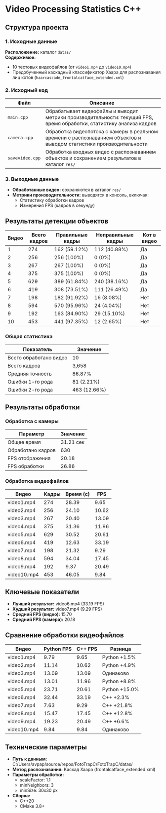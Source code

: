 # Video Processing Statistics С++

## Структура проекта

### 1. Исходные данные
**Расположение:** каталог `datas/`  
**Содержимое:**
- 10 тестовых видеофайлов (от `video1.mp4` до `video10.mp4`)
- Предобученный каскадный классификатор Хаара для распознавания лиц котов (`haarcascade_frontalcatface_extended.xml`)

### 2. Исходный код
| Файл         | Описание |
|--------------|----------|
| `main.cpp`   | Обрабатывает видеофайлы и выводит метрики производительности: текущий FPS, время обработки, статистику анализа кадров |
| `camera.cpp` | Обработка видеопотока с камеры в реальном времени с распознаванием объектов и выводом статистики производительности |
| `savevideo.cpp` | Обработка входных видео с распознаванием объектов и сохранением результатов в каталог `res/` |

### 3. Выходные данные
- **Обработанные видео:** сохраняются в каталог `res/`
- **Метрики производительности:** выводятся в консоль, включая:
  - Статистику обработки кадров
  - Измерения FPS (кадров в секунду)

## Результаты детекции объектов

| Видео | Всего кадров | Правильные кадры | Неправильные кадры | Кот в видео |
|-------|--------------|------------------|--------------------|-------------|
| 1     | 274          | 162 (59.12%)     | 112 (40.88%)       | Да          |
| 2     | 256          | 256 (100%)       | 0 (0%)             | Да          |
| 3     | 267          | 267 (100%)       | 0 (0%)             | Да          |
| 4     | 375          | 375 (100%)       | 0 (0%)             | Да          |
| 5     | 629          | 389 (61.84%)     | 240 (38.16%)       | Да          |
| 6     | 419          | 308 (73.51%)     | 111 (26.49%)       | Да          |
| 7     | 198          | 182 (91.92%)     | 16 (8.08%)         | Нет         |
| 8     | 594          | 570 (95.96%)     | 24 (4.04%)         | Нет         |
| 9     | 192          | 163 (84.90%)     | 29 (15.10%)        | Нет         |
| 10    | 453          | 441 (97.35%)     | 12 (2.65%)         | Нет         |

### Общая статистика

| Показатель               | Значение       |
|--------------------------|----------------|
| Всего обработано видео   | 10             |
| Всего кадров             | 3,658          |
| Средняя точность         | 86.87%         |
| Ошибки 1-го рода         | 81 (2.21%)     |
| Ошибки 2-го рода         | 463 (12.66%)   |

## Результаты обработки

### Обработка с камеры 
| Параметр          | Значение       |
|-------------------|---------------|
| Общее время       | 31.21 сек     |
| Обработано кадров | 630           |
| FPS отображения   | 20.18         |
| FPS обработки     | 26.86         |

### Обработка видеофайлов
| Видео       | Кадры | Время (с) | FPS   |
|-------------|-------|----------|-------|
| video1.mp4  | 274   | 28.39    | 9.65  |
| video2.mp4  | 256   | 24.10    | 10.62 |
| video3.mp4  | 267   | 20.40    | 13.09 |
| video4.mp4  | 375   | 31.36    | 11.96 |
| video5.mp4  | 629   | 30.52    | 20.61 |
| video6.mp4  | 419   | 12.63    | 33.19 |
| video7.mp4  | 198   | 21.32    | 9.29  |
| video8.mp4  | 594   | 34.04    | 17.45 |
| video9.mp4  | 192   | 9.37     | 20.49 |
| video10.mp4 | 453   | 46.05    | 9.84  |

## Ключевые показатели

- **Лучший результат:** video6.mp4 (33.19 FPS)
- **Худший результат:** video7.mp4 (9.29 FPS)
- **Средний FPS (видео):** 15.70
- **Средний FPS (камера):** 20.18

## Сравнение обработки видеофайлов

| Видео       | Python FPS | C++ FPS | Разница |
|-------------|-----------|---------|---------|
| video1.mp4  | 9.79      | 9.65    | Python +1.5% |
| video2.mp4  | 11.14     | 10.62   | Python +4.9% |
| video3.mp4  | 13.09     | 13.09   | Одинаково |
| video4.mp4  | 13.01     | 11.96   | Python +8.8% |
| video5.mp4  | 23.71     | 20.61   | Python +15.0% |
| video6.mp4  | 32.44     | 33.19   | C++ +2.3% |
| video7.mp4  | 7.63      | 9.29    | C++ +21.8% |
| video8.mp4  | 15.47     | 17.45   | C++ +12.8% |
| video9.mp4  | 19.23     | 20.49   | C++ +6.6% |
| video10.mp4 | 9.84      | 9.84    | Одинаково |

## Технические параметры

- **Путь к данным:** C:/Users/avpap/source/repos/FotoTrapC/FotoTrapC/datas/
- **Метод распознавания:** Каскад Хаара (frontalcatface_extended.xml)
- **Параметры обработки:**
  - scaleFactor: 1.1
  - minNeighbors: 3
  - minSize: 30x30 px
- **Сборка:**
  - C++20
  - CMake 3.8+

